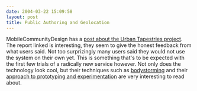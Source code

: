 ```yaml
---
date: 2004-03-22 15:09:58
layout: post
title: Public Authoring and Geolocation
---
```


MobileCommunityDesign has a [post about the Urban Tapestries project](http://www.mobilecommunitydesign.com/archives/000040.php). The report linked is interesting, they seem to give the honest feedback from what users said. Not too surprizingly many users said they would not use the system on their own yet. This is something that's to be expected with the first few trials of a radically new service however. Not only does the technology look cool, but their techniques such as [bodystorming](http://www.proboscis.org.uk/urbantapestries/bodystorming.html) and their [approach to prototyping and experimentation](http://www.proboscis.org.uk/urbantapestries/prototype.html) are very interesting to read about.
